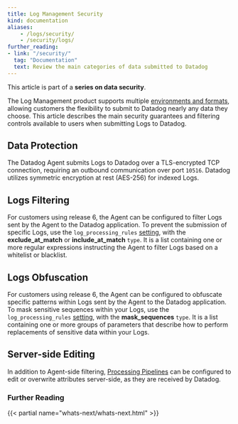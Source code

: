 ```yaml
---
title: Log Management Security
kind: documentation
aliases:
    - /logs/security/
    - /security/logs/
further_reading:
- link: "/security/"
  tag: "Documentation"
  text: Review the main categories of data submitted to Datadog
---
```


This article is part of a **series on data security**.

The Log Management product supports multiple [environments and formats][1], allowing customers the flexibility to submit to Datadog nearly any data they choose. This article describes the main security guarantees and filtering controls available to users when submitting Logs to Datadog.

## Data Protection

The Datadog Agent submits Logs to Datadog over a TLS-encrypted TCP connection, requiring an outbound communication over port `10516`. Datadog utilizes symmetric encryption at rest (AES-256) for indexed Logs.

## Logs Filtering

For customers using release 6, the Agent can be configured to filter Logs sent by the Agent to the Datadog application. To prevent the submission of specific Logs, use the `log_processing_rules` [setting][2], with the **exclude_at_match** or **include_at_match** `type`. It is a list containing one or more regular expressions instructing the Agent to filter Logs based on a whitelist or blacklist.

## Logs Obfuscation

For customers using release 6, the Agent can be configured to obfuscate specific patterns within Logs sent by the Agent to the Datadog application. To mask sensitive sequences within your Logs, use the `log_processing_rules` [setting][3], with the  **mask_sequences** `type`. It is a list containing one or more groups of parameters that describe how to perform replacements of sensitive data within your Logs.

## Server-side Editing

In addition to Agent-side filtering, [Processing Pipelines][4] can be configured to edit or overwrite attributes server-side, as they are received by Datadog.

### Further Reading

{{< partial name="whats-next/whats-next.html" >}}

[1]: /logs/log_collection/
[2]: /logs/log_collection/#filter-logs
[3]: /logs/log_collection/#scrub-sensitive-data-in-your-logs
[4]: /logs/processing/
